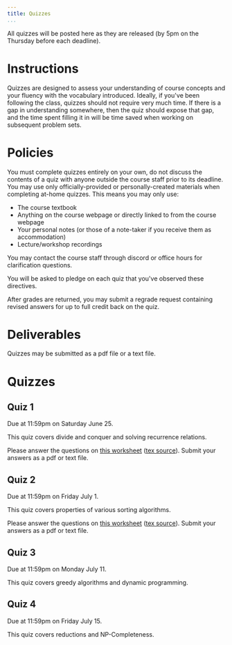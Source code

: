 ```yaml
---
title: Quizzes
...
```


All quizzes will be posted here as they are released (by 5pm on the Thursday before each deadline).

# Instructions

Quizzes are designed to assess your understanding of course concepts and your fluency with the vocabulary introduced. Ideally, if you've been following the class, quizzes should not require very much time. If there is a gap in understanding somewhere, then the quiz should expose that gap, and the time spent filling it in will be time saved when working on subsequent problem sets.

# Policies

You must complete quizzes entirely on your own, do not discuss the contents of a quiz with anyone outside the course staff prior to its deadline. You may use only officially-provided or personally-created materials when completing at-home quizzes. This means you may only use:

- The course textbook
- Anything on the course webpage or directly linked to from the course webpage
- Your personal notes (or those of a note-taker if you receive them as accommodation)
- Lecture/workshop recordings

You may contact the course staff through discord or office hours for clarification questions.

You will be asked to pledge on each quiz that you've observed these directives.

After grades are returned, you may submit a regrade request containing revised answers for up to full credit back on the quiz.

# Deliverables

Quizzes may be submitted as a pdf file or a text file.

# Quizzes

## Quiz 1

Due at 11:59pm on Saturday June 25.

This quiz covers divide and conquer and solving recurrence relations.

Please answer the questions on [this worksheet](files/quizzes/quiz1_blank.pdf) ([tex source](files/quizzes/quiz1.zip)). Submit your answers as a pdf or text file.



## Quiz 2

Due at 11:59pm on Friday July 1.

This quiz covers properties of various sorting algorithms.

Please answer the questions on [this worksheet](files/quizzes/quiz2_blank.pdf) ([tex source](files/quizzes/quiz2.zip)). Submit your answers as a pdf or text file.



## Quiz 3

Due at 11:59pm on Monday July 11.

This quiz covers greedy algorithms and dynamic programming.


## Quiz 4

Due at 11:59pm on Friday July 15.

This quiz covers reductions and NP-Completeness.


